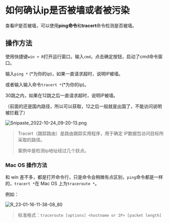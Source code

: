 # 如何确认ip是否被墙或者被污染

查看IP是否被墙，可以使用**ping命令**和**tracert**命令检测是否被墙。

## 操作方法

使用快捷键`win + R`打开运行窗口，输入`cmd`，点击确定按钮，启动了cmd命令窗口。

输入`ping *` (*为你的ip)，如果一直请求超时，说明IP被墙。

或者输入输入命令`tracert *`(*为你的ip)。

30跳之内，如果在12跳之后一直请求超时，说明IP被墙。

（前面的还是国内路径，所以可以获取，12之后一般就是出国了，不能访问说明被拦截了）

![Snipaste_2022-10-24_09-20-13.png](https://img.shejibiji.com/2022/10/24/6355e86189b7c.png)

> Tracert（跟踪路由）是路由跟踪实用程序，用于确定 IP数据包访问目标所采取的路径。
>
> 案例中是检测ip地址经过几个跃点。

### Mac OS 操作方法

和 win 差不多，都是打开命令行，只是命令会稍微有点区别，`ping`命令都是一样的，`tracert *`在 Mac OS 上为`traceroute *`。

例如：

![R_23-01-16-11-38-08_80](https://pic.shejibiji.com/i/2023/01/16/63c4c6b2574ff.jpg)

> 标准格式：`traceroute [options] <hostname or IP> [packet length]`